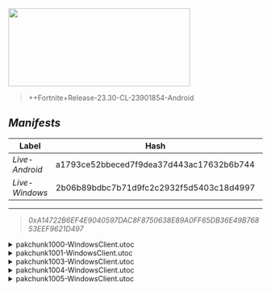 <div style="pointer-events: none">
  <img style="pointer-events: none" src="https://raw.githubusercontent.com/Tectors/Archive/master/source/dependents/gen.25.10.svg" width="360" height="155">
<div>

 >  
  
  > ++Fortnite+Release-23.30-CL-23901854-Android

## *Manifests*
| Label | Hash | Route |
| - | - | - |
| *Live-Android* | a1793ce52bbeced7f9dea37d443ac17632b6b744 | [3J8Wos0cFlAYnr7W00iR1LWUjVYO6w](https://github.com/Tectors/Archive/blob/master/manifests/3J8Wos0cFlAYnr7W00iR1LWUjVYO6w.manifest) |
| *Live-Windows* | 2b06b89bdbc7b71d9fc2c2932f5d5403c18d4997 | [2k_ALw2g9R84eHono0moitIwSjUPxQ](https://github.com/Tectors/Archive/blob/master/manifests/2k_ALw2g9R84eHono0moitIwSjUPxQ.manifest) |

---

> *0xA14722B6EF4E9040597DAC8F8750638E89A0FF65DB36E49B76853EEF9621D497*

<details>
  <summary>pakchunk1000-WindowsClient.utoc</summary>

 > 
    0xE68DB760F14F32ABFE292E04E3FC9B0C2DB91A406DF19539DB15BB585E2D65B6

  <img src="https://raw.githubusercontent.com/Tectors/Archive/master/source/dependents/referred/EID_Bulletproof.svg" width="100"> 
</details>

<details>
  <summary>pakchunk1001-WindowsClient.utoc</summary>

 > 
    0xCF09E2DCB65790B8D20A7C04E370C7DC3A8C13D677CE90ADD973A7C745423A0D

  <img src="https://raw.githubusercontent.com/Tectors/Archive/master/source/dependents/referred/Spray_LastVoice.svg" width="100"> <img src="https://raw.githubusercontent.com/Tectors/Archive/master/source/dependents/referred/Pickaxe_LastVoiceSteel.svg" width="100"> 
</details>

<details>
  <summary>pakchunk1003-WindowsClient.utoc</summary>

 > 
    0xC30165B8E0267275DC1ACC894462449AE0B6D9CCA9CC7E314E171901247E2075

  <img src="https://raw.githubusercontent.com/Tectors/Archive/master/source/dependents/referred/Pickaxe_HighBeam.svg" width="100"> <img src="https://raw.githubusercontent.com/Tectors/Archive/master/source/dependents/referred/Pickaxe_FishBowl.svg" width="100"> <img src="https://raw.githubusercontent.com/Tectors/Archive/master/source/dependents/referred/Glider_HighBeam.svg" width="100"> <img src="https://raw.githubusercontent.com/Tectors/Archive/master/source/dependents/referred/EID_Fishbowl.svg" width="100"> <img src="https://raw.githubusercontent.com/Tectors/Archive/master/source/dependents/referred/Character_HighBeam.svg" width="100"> <img src="https://raw.githubusercontent.com/Tectors/Archive/master/source/dependents/referred/Character_FishBowl.svg" width="100"> <img src="https://raw.githubusercontent.com/Tectors/Archive/master/source/dependents/referred/Backpack_HighBeam.svg" width="100"> <img src="https://raw.githubusercontent.com/Tectors/Archive/master/source/dependents/referred/Backpack_FishBowlBone.svg" width="100"> 
</details>

<details>
  <summary>pakchunk1004-WindowsClient.utoc</summary>

 > 
    0x5F149D17C16F53A4CF98C8366452DCC4F5C5CA89B7B3921C0E9485CFCADC75F4

  <img src="https://raw.githubusercontent.com/Tectors/Archive/master/source/dependents/referred/EID_Devotion.svg" width="100"> 
</details>

<details>
  <summary>pakchunk1005-WindowsClient.utoc</summary>

 > 
    0x00F8ABD237C6A363C0BA856D23EE6D49A84D6AF9F19BB4C5691813971F2D1ABC

  <img src="https://raw.githubusercontent.com/Tectors/Archive/master/source/dependents/referred/Emoji_S25_Maze2.svg" width="100"> <img src="https://raw.githubusercontent.com/Tectors/Archive/master/source/dependents/referred/Emoji_S25_Maze.svg" width="100"> 
</details>

